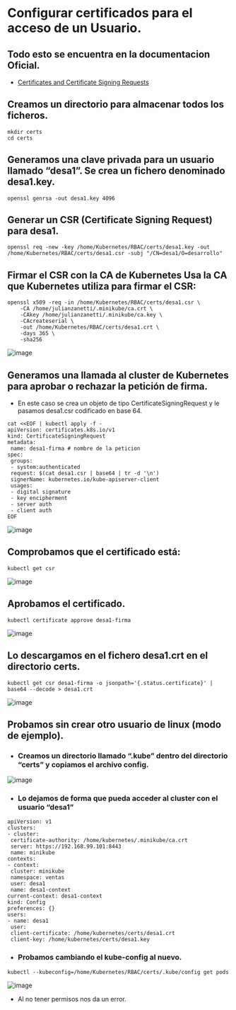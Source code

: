 # Configurar certificados para el acceso de un Usuario.
## Todo esto se encuentra en la documentacion Oficial.
- [Certificates and Certificate Signing Requests](https://kubernetes.io/docs/reference/access-authn-authz/certificate-signing-requests/)
## Creamos un directorio para almacenar todos los ficheros.
```
mkdir certs
cd certs
```

##  Generamos una clave privada para un usuario llamado “desa1”. Se crea un fichero denominado desa1.key.
```
openssl genrsa -out desa1.key 4096
```

## Generar un CSR (Certificate Signing Request) para desa1.
```
openssl req -new -key /home/Kubernetes/RBAC/certs/desa1.key -out /home/Kubernetes/RBAC/certs/desa1.csr -subj "/CN=desa1/O=desarrollo"
```

##  Firmar el CSR con la CA de Kubernetes Usa la CA que Kubernetes utiliza para firmar el CSR:
```
openssl x509 -req -in /home/Kubernetes/RBAC/certs/desa1.csr \
    -CA /home/julianzanetti/.minikube/ca.crt \
    -CAkey /home/julianzanetti/.minikube/ca.key \
    -CAcreateserial \
    -out /home/Kubernetes/RBAC/certs/desa1.crt \
    -days 365 \
    -sha256
```
![image](https://github.com/user-attachments/assets/bd84e88e-b7ba-4b81-a690-feebfd97fcb3)

## Generamos una llamada al cluster de Kubernetes para aprobar o rechazar la petición de firma.
- En este caso se crea un objeto de tipo CertificateSigningRequest y le pasamos desa1.csr codificado en base 64.
```
cat <<EOF | kubectl apply -f -
apiVersion: certificates.k8s.io/v1
kind: CertificateSigningRequest 
metadata:
 name: desa1-firma # nombre de la peticion
spec:
 groups:
 - system:authenticated
 request: $(cat desa1.csr | base64 | tr -d '\n')
 signerName: kubernetes.io/kube-apiserver-client
 usages:
 - digital signature
 - key encipherment
 - server auth
 - client auth
EOF
```
![image](https://github.com/user-attachments/assets/c7196ead-47bd-452a-975e-9f4fb6d4669a)

## Comprobamos que el certificado está:
```
kubectl get csr
```
![image](https://github.com/user-attachments/assets/4f33f4d6-ef1a-4aa9-980a-5f4f1a42573a)

## Aprobamos el certificado.
```
kubectl certificate approve desa1-firma
```
![image](https://github.com/user-attachments/assets/a7fe078c-1c69-4cd0-9edc-fa6ff1ec8e5d)

## Lo descargamos en el fichero desa1.crt en el directorio certs.
```
kubectl get csr desa1-firma -o jsonpath='{.status.certificate}' | base64 --decode > desa1.crt
```
![image](https://github.com/user-attachments/assets/82937dbf-9457-4d34-9c8a-15b7ab952a1d)

## Probamos sin crear otro usuario de linux (modo de ejemplo).
- ### Creamos un directorio llamado “.kube” dentro del directorio “certs” y copiamos el archivo config.
![image](https://github.com/user-attachments/assets/89d3c453-f0c4-4338-bc9a-cb0fa33dd063)

- ### Lo dejamos de forma que pueda acceder al cluster con el usuario “desa1”
```
apiVersion: v1
clusters:
- cluster:
 certificate-authority: /home/kubernetes/.minikube/ca.crt
 server: https://192.168.99.101:8443
 name: minikube
contexts:
- context:
 cluster: minikube
 namespace: ventas
 user: desa1
 name: desa1-context
current-context: desa1-context
kind: Config
preferences: {}
users:
- name: desa1
 user:
 client-certificate: /home/kubernetes/certs/desa1.crt
 client-key: /home/kubernetes/certs/desa1.key
```

- ### Probamos cambiando el kube-config al nuevo.
```
kubectl --kubeconfig=/home/Kubernetes/RBAC/certs/.kube/config get pods
```
![image](https://github.com/user-attachments/assets/65df58d7-f7f1-4ba3-8e1a-55897aa4e7cd)

- Al no tener permisos nos da un error.

